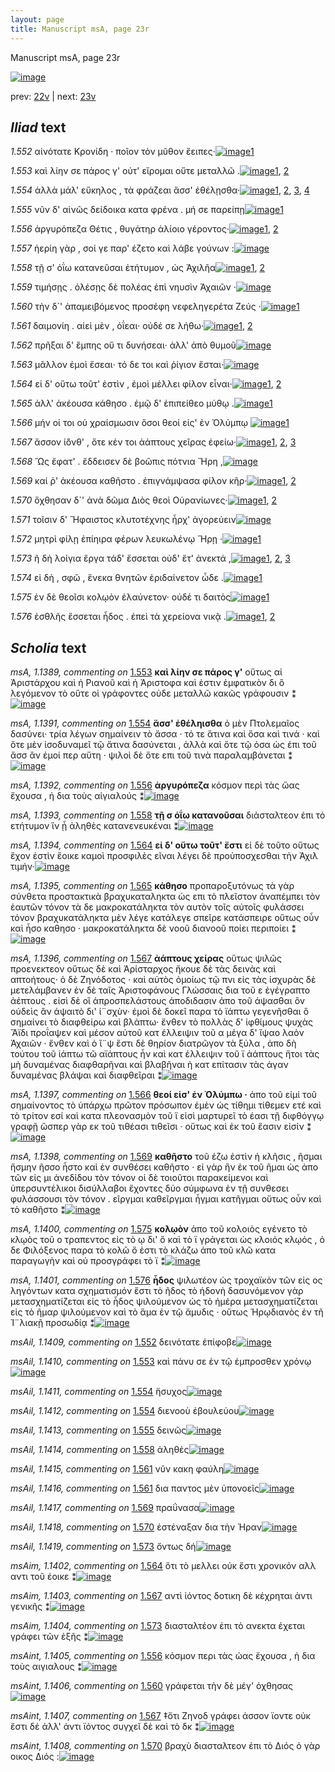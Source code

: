 ```yaml
---
layout: page
title: Manuscript msA, page 23r
---
```


Manuscript msA, page 23r

[![image](http://www.homermultitext.org/iipsrv?OBJ=IIP,1.0&FIF=/project/homer/pyramidal/deepzoom/hmt/vaimg/2017a/VA023RN_0024.tif&WID=100&CVT=JPEG)](http://www.homermultitext.org/ict2/?urn=urn:cite2:hmt:vaimg.2017a:VA023RN_0024)

prev:  [22v](../22v/) | next:  [23v](../23v/)

## *Iliad* text

*1.552* <a id="1.552"/> αἰνότατε Κρονίδη · ποῖον 					τὸν μῦθον ἔειπες·[![image](http://www.homermultitext.org/iipsrv?OBJ=IIP,1.0&FIF=/project/homer/pyramidal/deepzoom/hmt/vaimg/2017a/VA023RN_0024.tif&RGN=0.19,0.2006,0.345,0.0316&WID=1000&CVT=JPEG)](http://www.homermultitext.org/ict2/?urn=urn:cite2:hmt:vaimg.2017a:VA023RN_0024@0.19,0.2006,0.345,0.0316)[1](#msAil_1.1409)

*1.553* <a id="1.553"/> καὶ λίην σε πάρος γ' οὐτ' εἴρομαι οὔτε μεταλλῶ .[![image](http://www.homermultitext.org/iipsrv?OBJ=IIP,1.0&FIF=/project/homer/pyramidal/deepzoom/hmt/vaimg/2017a/VA023RN_0024.tif&RGN=0.189,0.2216,0.359,0.0316&WID=1000&CVT=JPEG)](http://www.homermultitext.org/ict2/?urn=urn:cite2:hmt:vaimg.2017a:VA023RN_0024@0.189,0.2216,0.359,0.0316)[1](#msAil_1.1410), [2](#msA_1.1389)

*1.554* <a id="1.554"/> ἀλλὰ μάλ' εὔκηλος , τὰ φράζεαι ἅσσ' ἐθέλῃσθα·[![image](http://www.homermultitext.org/iipsrv?OBJ=IIP,1.0&FIF=/project/homer/pyramidal/deepzoom/hmt/vaimg/2017a/VA023RN_0024.tif&RGN=0.184,0.2419,0.377,0.0316&WID=1000&CVT=JPEG)](http://www.homermultitext.org/ict2/?urn=urn:cite2:hmt:vaimg.2017a:VA023RN_0024@0.184,0.2419,0.377,0.0316)[1](#msA_1.1391), [2](#msA_1.1390), [3](#msAil_1.1411), [4](#msAil_1.1412)

*1.555* <a id="1.555"/> νῦν δ' αἰνῶς δείδοικα κατα φρένα . μή σε παρείπῃ[![image](http://www.homermultitext.org/iipsrv?OBJ=IIP,1.0&FIF=/project/homer/pyramidal/deepzoom/hmt/vaimg/2017a/VA023RN_0024.tif&RGN=0.188,0.2592,0.401,0.0316&WID=1000&CVT=JPEG)](http://www.homermultitext.org/ict2/?urn=urn:cite2:hmt:vaimg.2017a:VA023RN_0024@0.188,0.2592,0.401,0.0316)[1](#msAil_1.1413)

*1.556* <a id="1.556"/> ἀργυρόπεζα Θέτις , 					θυγάτηρ ἁλίοιο γέροντος·[![image](http://www.homermultitext.org/iipsrv?OBJ=IIP,1.0&FIF=/project/homer/pyramidal/deepzoom/hmt/vaimg/2017a/VA023RN_0024.tif&RGN=0.184,0.2802,0.364,0.0316&WID=1000&CVT=JPEG)](http://www.homermultitext.org/ict2/?urn=urn:cite2:hmt:vaimg.2017a:VA023RN_0024@0.184,0.2802,0.364,0.0316)[1](#msA_1.1392), [2](#msAint_1.1405)

*1.557* <a id="1.557"/> ἠερίη γὰρ , σοί γε παρ' έζετο καὶ λάβε γούνων :[![image](http://www.homermultitext.org/iipsrv?OBJ=IIP,1.0&FIF=/project/homer/pyramidal/deepzoom/hmt/vaimg/2017a/VA023RN_0024.tif&RGN=0.185,0.2975,0.352,0.0338&WID=1000&CVT=JPEG)](http://www.homermultitext.org/ict2/?urn=urn:cite2:hmt:vaimg.2017a:VA023RN_0024@0.185,0.2975,0.352,0.0338)

*1.558* <a id="1.558"/> τῇ σ' ὀΐω κατανεῦσαι ἐτήτυμον , ὡς Ἀχιλῆα[![image](http://www.homermultitext.org/iipsrv?OBJ=IIP,1.0&FIF=/project/homer/pyramidal/deepzoom/hmt/vaimg/2017a/VA023RN_0024.tif&RGN=0.181,0.3186,0.371,0.0338&WID=1000&CVT=JPEG)](http://www.homermultitext.org/ict2/?urn=urn:cite2:hmt:vaimg.2017a:VA023RN_0024@0.181,0.3186,0.371,0.0338)[1](#msAil_1.1414), [2](#msA_1.1393)

*1.559* <a id="1.559"/> τιμήσῃς . ὀλέσῃς δὲ πολέας ἐπὶ νηυσὶν Ἀχαιῶν ·[![image](http://www.homermultitext.org/iipsrv?OBJ=IIP,1.0&FIF=/project/homer/pyramidal/deepzoom/hmt/vaimg/2017a/VA023RN_0024.tif&RGN=0.178,0.3388,0.397,0.0338&WID=1000&CVT=JPEG)](http://www.homermultitext.org/ict2/?urn=urn:cite2:hmt:vaimg.2017a:VA023RN_0024@0.178,0.3388,0.397,0.0338)

*1.560* <a id="1.560"/> τὴν δ`' ἀπαμειβόμενος προσέφη νεφεληγερέτα Ζεύς ·[![image](http://www.homermultitext.org/iipsrv?OBJ=IIP,1.0&FIF=/project/homer/pyramidal/deepzoom/hmt/vaimg/2017a/VA023RN_0024.tif&RGN=0.166,0.3569,0.428,0.0338&WID=1000&CVT=JPEG)](http://www.homermultitext.org/ict2/?urn=urn:cite2:hmt:vaimg.2017a:VA023RN_0024@0.166,0.3569,0.428,0.0338)[1](#msAint_1.1406)

*1.561* <a id="1.561"/> δαιμονίη . αἰεὶ μὲν , ὀΐεαι· οὐδέ σε λήθω·[![image](http://www.homermultitext.org/iipsrv?OBJ=IIP,1.0&FIF=/project/homer/pyramidal/deepzoom/hmt/vaimg/2017a/VA023RN_0024.tif&RGN=0.18,0.3749,0.344,0.0338&WID=1000&CVT=JPEG)](http://www.homermultitext.org/ict2/?urn=urn:cite2:hmt:vaimg.2017a:VA023RN_0024@0.18,0.3749,0.344,0.0338)[1](#msAil_1.1415), [2](#msAil_1.1416)

*1.562* <a id="1.562"/> πρῆξαι δ' ἔμπης οὔ τι δυνήσεαι· ἀλλ' ἀπὸ θυμοῦ[![image](http://www.homermultitext.org/iipsrv?OBJ=IIP,1.0&FIF=/project/homer/pyramidal/deepzoom/hmt/vaimg/2017a/VA023RN_0024.tif&RGN=0.173,0.3967,0.389,0.0308&WID=1000&CVT=JPEG)](http://www.homermultitext.org/ict2/?urn=urn:cite2:hmt:vaimg.2017a:VA023RN_0024@0.173,0.3967,0.389,0.0308)

*1.563* <a id="1.563"/> μᾶλλον ἐμοὶ ἔσεαι· τό δε τοι καὶ ῥίγιον ἔσται·[![image](http://www.homermultitext.org/iipsrv?OBJ=IIP,1.0&FIF=/project/homer/pyramidal/deepzoom/hmt/vaimg/2017a/VA023RN_0024.tif&RGN=0.181,0.417,0.345,0.0308&WID=1000&CVT=JPEG)](http://www.homermultitext.org/ict2/?urn=urn:cite2:hmt:vaimg.2017a:VA023RN_0024@0.181,0.417,0.345,0.0308)

*1.564* <a id="1.564"/> εἰ δ' οὕτω τοῦτ' ἐστὶν , ἐμοὶ μέλλει φίλον εἶναι·[![image](http://www.homermultitext.org/iipsrv?OBJ=IIP,1.0&FIF=/project/homer/pyramidal/deepzoom/hmt/vaimg/2017a/VA023RN_0024.tif&RGN=0.178,0.435,0.363,0.0308&WID=1000&CVT=JPEG)](http://www.homermultitext.org/ict2/?urn=urn:cite2:hmt:vaimg.2017a:VA023RN_0024@0.178,0.435,0.363,0.0308)[1](#msAim_1.1402), [2](#msA_1.1394)

*1.565* <a id="1.565"/> ἀλλ' ἀκέουσα κάθησο . ἐμῷ δ' ἐπιπείθεο μύθῳ .[![image](http://www.homermultitext.org/iipsrv?OBJ=IIP,1.0&FIF=/project/homer/pyramidal/deepzoom/hmt/vaimg/2017a/VA023RN_0024.tif&RGN=0.178,0.4523,0.381,0.0308&WID=1000&CVT=JPEG)](http://www.homermultitext.org/ict2/?urn=urn:cite2:hmt:vaimg.2017a:VA023RN_0024@0.178,0.4523,0.381,0.0308)[1](#msA_1.1395)

*1.566* <a id="1.566"/> μήν οί τοι οὐ χραίσμωσιν ὅσοι θεοί εἰς' ἐν Ὀλύμπῳ 				[![image](http://www.homermultitext.org/iipsrv?OBJ=IIP,1.0&FIF=/project/homer/pyramidal/deepzoom/hmt/vaimg/2017a/VA023RN_0024.tif&RGN=0.174,0.4696,0.396,0.0308&WID=1000&CVT=JPEG)](http://www.homermultitext.org/ict2/?urn=urn:cite2:hmt:vaimg.2017a:VA023RN_0024@0.174,0.4696,0.396,0.0308)[1](#msA_1.1397)

*1.567* <a id="1.567"/> ἄσσον ἰ̈όνθ' , ὅτε κέν τοι ἀάπτους χεῖρας ἐφείω·[![image](http://www.homermultitext.org/iipsrv?OBJ=IIP,1.0&FIF=/project/homer/pyramidal/deepzoom/hmt/vaimg/2017a/VA023RN_0024.tif&RGN=0.173,0.4891,0.373,0.0308&WID=1000&CVT=JPEG)](http://www.homermultitext.org/ict2/?urn=urn:cite2:hmt:vaimg.2017a:VA023RN_0024@0.173,0.4891,0.373,0.0308)[1](#msAim_1.1403), [2](#msA_1.1396), [3](#msAint_1.1407)

*1.568* <a id="1.568"/> Ὣς ἔφατ' . ἔδδεισεν δὲ βοῶπις πότνια Ἥρη ,[![image](http://www.homermultitext.org/iipsrv?OBJ=IIP,1.0&FIF=/project/homer/pyramidal/deepzoom/hmt/vaimg/2017a/VA023RN_0024.tif&RGN=0.171,0.5086,0.373,0.0308&WID=1000&CVT=JPEG)](http://www.homermultitext.org/ict2/?urn=urn:cite2:hmt:vaimg.2017a:VA023RN_0024@0.171,0.5086,0.373,0.0308)

*1.569* <a id="1.569"/> καί ῥ' ἀκέουσα καθῆστο . ἐπιγνάμψασα φίλον κῆρ·[![image](http://www.homermultitext.org/iipsrv?OBJ=IIP,1.0&FIF=/project/homer/pyramidal/deepzoom/hmt/vaimg/2017a/VA023RN_0024.tif&RGN=0.178,0.5267,0.387,0.0323&WID=1000&CVT=JPEG)](http://www.homermultitext.org/ict2/?urn=urn:cite2:hmt:vaimg.2017a:VA023RN_0024@0.178,0.5267,0.387,0.0323)[1](#msAil_1.1417), [2](#msA_1.1398)

*1.570* <a id="1.570"/> ὄχθησαν δ`' ἀνὰ δῶμα Διὸς θεοὶ Οὐρανίωνες·[![image](http://www.homermultitext.org/iipsrv?OBJ=IIP,1.0&FIF=/project/homer/pyramidal/deepzoom/hmt/vaimg/2017a/VA023RN_0024.tif&RGN=0.174,0.5462,0.387,0.0323&WID=1000&CVT=JPEG)](http://www.homermultitext.org/ict2/?urn=urn:cite2:hmt:vaimg.2017a:VA023RN_0024@0.174,0.5462,0.387,0.0323)[1](#msAint_1.1408), [2](#msAil_1.1418)

*1.571* <a id="1.571"/> τοῖσιν δ' Ἥφαιστος 					κλυτοτέχνης ἦρχ' ἀγορεύειν[![image](http://www.homermultitext.org/iipsrv?OBJ=IIP,1.0&FIF=/project/homer/pyramidal/deepzoom/hmt/vaimg/2017a/VA023RN_0024.tif&RGN=0.172,0.5665,0.387,0.0323&WID=1000&CVT=JPEG)](http://www.homermultitext.org/ict2/?urn=urn:cite2:hmt:vaimg.2017a:VA023RN_0024@0.172,0.5665,0.387,0.0323)

*1.572* <a id="1.572"/> μητρὶ φίλῃ ἐπίηιρα φέρων λευκωλένῳ 					 Ἥρῃ ·[![image](http://www.homermultitext.org/iipsrv?OBJ=IIP,1.0&FIF=/project/homer/pyramidal/deepzoom/hmt/vaimg/2017a/VA023RN_0024.tif&RGN=0.176,0.586,0.371,0.0323&WID=1000&CVT=JPEG)](http://www.homermultitext.org/ict2/?urn=urn:cite2:hmt:vaimg.2017a:VA023RN_0024@0.176,0.586,0.371,0.0323)[1](#msA_1.1399)

*1.573* <a id="1.573"/> ῆ δὴ λοίγια ἔργα τάδ' ἔσσεται οὐδ' ἔτ' ἀνεκτά ,[![image](http://www.homermultitext.org/iipsrv?OBJ=IIP,1.0&FIF=/project/homer/pyramidal/deepzoom/hmt/vaimg/2017a/VA023RN_0024.tif&RGN=0.171,0.6026,0.353,0.0323&WID=1000&CVT=JPEG)](http://www.homermultitext.org/ict2/?urn=urn:cite2:hmt:vaimg.2017a:VA023RN_0024@0.171,0.6026,0.353,0.0323)[1](#msAil_1.1420), [2](#msAim_1.1404), [3](#msAil_1.1419)

*1.574* <a id="1.574"/> εἰ δὴ , σφῶ , ἕνεκα θνητῶν ἐριδαίνετον ὧδε .[![image](http://www.homermultitext.org/iipsrv?OBJ=IIP,1.0&FIF=/project/homer/pyramidal/deepzoom/hmt/vaimg/2017a/VA023RN_0024.tif&RGN=0.171,0.6221,0.332,0.0323&WID=1000&CVT=JPEG)](http://www.homermultitext.org/ict2/?urn=urn:cite2:hmt:vaimg.2017a:VA023RN_0024@0.171,0.6221,0.332,0.0323)[1](#msAil_1.1421)

*1.575* <a id="1.575"/> ἐν δὲ θεοῖσι κολῳὸν ἐλαύνετον· οὐδέ τι δαιτὸς[![image](http://www.homermultitext.org/iipsrv?OBJ=IIP,1.0&FIF=/project/homer/pyramidal/deepzoom/hmt/vaimg/2017a/VA023RN_0024.tif&RGN=0.17,0.6409,0.366,0.0323&WID=1000&CVT=JPEG)](http://www.homermultitext.org/ict2/?urn=urn:cite2:hmt:vaimg.2017a:VA023RN_0024@0.17,0.6409,0.366,0.0323)[1](#msA_1.1400)

*1.576* <a id="1.576"/> ἐσθλῆς ἔσσεται ἦδος . ἐπεὶ τὰ χερείονα νικᾷ .[![image](http://www.homermultitext.org/iipsrv?OBJ=IIP,1.0&FIF=/project/homer/pyramidal/deepzoom/hmt/vaimg/2017a/VA023RN_0024.tif&RGN=0.167,0.6589,0.366,0.0323&WID=1000&CVT=JPEG)](http://www.homermultitext.org/ict2/?urn=urn:cite2:hmt:vaimg.2017a:VA023RN_0024@0.167,0.6589,0.366,0.0323)[1](#msA_1.1401), [2](#msAil_1.1422)

## *Scholia* text

*msA, 1.1389, commenting on* [1.553](#1.553)  <a id="msA_1.1389"/> **καὶ λίην σε πάρος γ'** oὕτως αἱ Ἀριστάρχου καὶ ἡ Ριανοῦ καὶ ἡ Ἀριστοφα καὶ ἐστιν ἐμφατικὸν δι ὃ λεγόμενον τὸ οὕτε οἱ γράφοντες οὐδε μεταλλῶ κακῶς γράφουσιν ⁑[![image](http://www.homermultitext.org/iipsrv?OBJ=IIP,1.0&FIF=/project/homer/pyramidal/deepzoom/hmt/vaimg/2017a/VA023RN_0024.tif&RGN=0.18938836,0.09820194,0.58916728,0.03070539&WID=1000&CVT=JPEG)](http://www.homermultitext.org/ict2/?urn=urn:cite2:hmt:vaimg.2017a:VA023RN_0024@0.18938836,0.09820194,0.58916728,0.03070539)

*msA, 1.1391, commenting on* [1.554](#1.554)  <a id="msA_1.1391"/> **ἅσσ' ἐθέληισθα** ὁ μὲν Πτολεμαῖος δασύνει· τρία λέγων σημαίνειν τὸ ἄσσα · τό τε ἅτινα καὶ ὅσα καὶ τινά · καὶ ὅτε μὲν ἰσοδυναμεῖ τῷ ἄτινα δασύνεται , ἀλλὰ καὶ ὅτε τῷ όσα ὡς ἐπι τοῦ ἄσσ ἂν ἐμοί περ αὕτη · ψιλοὶ δὲ ὅτε επι τοῦ τινὰ παραλαμβάνεται ⁑[![image](http://www.homermultitext.org/iipsrv?OBJ=IIP,1.0&FIF=/project/homer/pyramidal/deepzoom/hmt/vaimg/2017a/VA023RN_0024.tif&RGN=0.18938836,0.13637621,0.60722181,0.03706777&WID=1000&CVT=JPEG)](http://www.homermultitext.org/ict2/?urn=urn:cite2:hmt:vaimg.2017a:VA023RN_0024@0.18938836,0.13637621,0.60722181,0.03706777)

*msA, 1.1392, commenting on* [1.556](#1.556)  <a id="msA_1.1392"/> **ἀργυρόπεζα** κόσμον περὶ τὰς ὤας ἔχουσα , ἠ δια τοὺς αἰγιαλούς ⁑[![image](http://www.homermultitext.org/iipsrv?OBJ=IIP,1.0&FIF=/project/homer/pyramidal/deepzoom/hmt/vaimg/2017a/VA023RN_0024.tif&RGN=0.32645542,0.15850622,0.34598379,0.01493776&WID=1000&CVT=JPEG)](http://www.homermultitext.org/ict2/?urn=urn:cite2:hmt:vaimg.2017a:VA023RN_0024@0.32645542,0.15850622,0.34598379,0.01493776)

*msA, 1.1393, commenting on* [1.558](#1.558)  <a id="msA_1.1393"/> **τῇ σ ὁΐω κατανοῦσαι** διἀσταλτεον ἐπι τὸ ετήτυμον ἵν ᾖ ἀληθὲς κατανενευκέναι ⁑[![image](http://www.homermultitext.org/iipsrv?OBJ=IIP,1.0&FIF=/project/homer/pyramidal/deepzoom/hmt/vaimg/2017a/VA023RN_0024.tif&RGN=0.19380987,0.15850622,0.59911570,0.02461964&WID=1000&CVT=JPEG)](http://www.homermultitext.org/ict2/?urn=urn:cite2:hmt:vaimg.2017a:VA023RN_0024@0.19380987,0.15850622,0.59911570,0.02461964)

*msA, 1.1394, commenting on* [1.564](#1.564)  <a id="msA_1.1394"/> **εἰ δ' οὕτω τοῦτ' ἔστι** εἰ δὲ τοῦτο οὕτως ἔχον ἐστὶν ἔοικε καμοὶ προσφιλὲς εῖναι λέγει δὲ προὑποσχεσθαι τὴν Ἀχιλ τιμήν·[![image](http://www.homermultitext.org/iipsrv?OBJ=IIP,1.0&FIF=/project/homer/pyramidal/deepzoom/hmt/vaimg/2017a/VA023RN_0024.tif&RGN=0.19380987,0.16929461,0.60169492,0.02378976&WID=1000&CVT=JPEG)](http://www.homermultitext.org/ict2/?urn=urn:cite2:hmt:vaimg.2017a:VA023RN_0024@0.19380987,0.16929461,0.60169492,0.02378976)

*msA, 1.1395, commenting on* [1.565](#1.565)  <a id="msA_1.1395"/> **κάθησο** προπαροξυτόνως τὰ γὰρ σύνθετα προστακτικὰ βραχυκαταληκτα ὡς επι τὸ πλεῖστον ἀναπέμπει τὸν ἑαυτῶν τόνον τὰ δε μακροκατάληκτα τὸν αυτὸν τοῖς αὐτοῖς φυλάσσει τόνον βραχυκατάληκτα μὲν λέγε κατάλεγε σπεῖρε κατάσπειρε οὕτως οὖν καὶ ἧσο καθησο · μακροκατάληκτα δὲ νοοῦ διανοοῦ ποίει περιποίει ⁑[![image](http://www.homermultitext.org/iipsrv?OBJ=IIP,1.0&FIF=/project/homer/pyramidal/deepzoom/hmt/vaimg/2017a/VA023RN_0024.tif&RGN=0.38430361,0.17980636,0.41120118,0.08354080&WID=1000&CVT=JPEG)](http://www.homermultitext.org/ict2/?urn=urn:cite2:hmt:vaimg.2017a:VA023RN_0024@0.38430361,0.17980636,0.41120118,0.08354080)

*msA, 1.1396, commenting on* [1.567](#1.567)  <a id="msA_1.1396"/> **ἀάπτους χείρας** οὕτως ψιλῶς προενεκτεον οὕτως δὲ καὶ Ἀρίσταρχος ἤκουε δὲ τὰς δεινὰς καὶ απτοήτους· ὁ δὲ Ζηνόδοτος · καὶ αὐτὸς ὁμοίως τῷ πνι εἰς τὰς ἰσχυρὰς δὲ μετελάμβανεν ἐν δὲ ταῖς Ἀριστοφάνους Γλώσσαις δια τοῦ ε ἐγέγραπτο ἀέπτους . εἰσὶ δὲ οἳ ἀπροσπελάστους ἀποδιδασιν ἀπο τοῦ άψασθαι ὃν οὐδεὶς ἂν άψαιτὸ δι' ἰ¨σχὺν· ἐμοὶ δὲ δοκεῖ παρα τὸ ϊάπτω γεγενῆσθαι ὃ σημαίνει τὸ διαφθείρω καὶ βλάπτω· ἔνθεν τὸ πολλὰς δ' ἰφθίμους ψυχὰς Ἄϊδι προΐαψεν καὶ μέσον αὐτοῦ κατ έλλειψιν τοῦ α μέγα δ' ἴψαο λαὸν Ἀχαιῶν · ἔνθεν καὶ ὁ ἲ¨ψ ἔστι δὲ θηρίον διατρῶγον τὰ ξύλα , ἀπο δὴ τούτου τοῦ ἰάπτω τῶ αϊάπτους ἦν καὶ κατ έλλειψιν τοῦ ϊ ἀάπτους ἤτοι τὰς μὴ δυναμένας διαφθαρῆναι καὶ βλαβῆναι ὴ κατ επίτασιν τὰς άγαν δυναμένας βλάψαι καὶ διαφθεῖραι ⁑[![image](http://www.homermultitext.org/iipsrv?OBJ=IIP,1.0&FIF=/project/homer/pyramidal/deepzoom/hmt/vaimg/2017a/VA023RN_0024.tif&RGN=0.56890199,0.25753804,0.22770818,0.20193638&WID=1000&CVT=JPEG)](http://www.homermultitext.org/ict2/?urn=urn:cite2:hmt:vaimg.2017a:VA023RN_0024@0.56890199,0.25753804,0.22770818,0.20193638)

*msA, 1.1397, commenting on* [1.566](#1.566)  <a id="msA_1.1397"/> **θεοί εἰσ' ἐν Ὀλύμπω ·** ἀπο τοῦ εἰμί τοῦ σημαίνοντος τὸ ὑπάρχω πρῶτον πρόσωπον ἑμὲν ὡς τίθημι τίθεμεν ετέ καὶ τὸ τρίτον εσί καὶ κατα πλεονασμὸν τοῦ ϊ εἰσὶ μαρτυρεῖ τὸ έασι τῇ διφθόγγῳ γραφῇ ὥσπερ γὰρ εκ τοῦ τιθέασι τιθεῖσι · οὕτως καὶ ἐκ τοῦ ἔασιν εἰσίν ⁑[![image](http://www.homermultitext.org/iipsrv?OBJ=IIP,1.0&FIF=/project/homer/pyramidal/deepzoom/hmt/vaimg/2017a/VA023RN_0024.tif&RGN=0.56890199,0.45338866,0.22770818,0.07358230&WID=1000&CVT=JPEG)](http://www.homermultitext.org/ict2/?urn=urn:cite2:hmt:vaimg.2017a:VA023RN_0024@0.56890199,0.45338866,0.22770818,0.07358230)

*msA, 1.1398, commenting on* [1.569](#1.569)  <a id="msA_1.1398"/> **καθῆστο** τοῦ έζω ἐστὶν ἡ κλῆσις , ῆσμαι ἥσμην ῆσσο ἧστο καὶ ἐν συνθέσει καθῆστο · εἰ γὰρ ἢν ἐκ τοῦ ῆμαι ὡς ἀπο τῶν εἰς μι ἀνεδίδου τὸν τόνον οἱ δὲ τοιοῦτοι παρακείμενοι καὶ ὑπερσυντέλικοι δισύλλαβοι ἔχοντες δύο σύμφωνα ἐν τῇ συνθεσει φυλάσσουσι τὸν τόνον . εῖργμαι καθεῖργμαι ἦγμαι κατῆγμαι οὕτως οὖν καὶ τὸ καθῆστο ⁑[![image](http://www.homermultitext.org/iipsrv?OBJ=IIP,1.0&FIF=/project/homer/pyramidal/deepzoom/hmt/vaimg/2017a/VA023RN_0024.tif&RGN=0.56300663,0.52282158,0.22881356,0.08658368&WID=1000&CVT=JPEG)](http://www.homermultitext.org/ict2/?urn=urn:cite2:hmt:vaimg.2017a:VA023RN_0024@0.56300663,0.52282158,0.22881356,0.08658368)

*msA, 1.1400, commenting on* [1.575](#1.575)  <a id="msA_1.1400"/> **κολῳὸν** ἀπο τοῦ κολοιὸς εγένετο τὸ κλῳὸς τοῦ ο τραπεντος εἰς τὸ ῳ δι' ὃ καὶ τὸ ϊ γράγεται ὡς κλοιός κλῳός , ὁ δε Φιλόξενος παρα τὸ κολῶ ὅ ἐστι τὸ κλάζω ἀπο τοῦ κλῶ κατα παραγωγὴν καὶ οὐ προσγράφει τὸ ϊ ⁑[![image](http://www.homermultitext.org/iipsrv?OBJ=IIP,1.0&FIF=/project/homer/pyramidal/deepzoom/hmt/vaimg/2017a/VA023RN_0024.tif&RGN=0.17280766,0.70567082,0.60243183,0.03734440&WID=1000&CVT=JPEG)](http://www.homermultitext.org/ict2/?urn=urn:cite2:hmt:vaimg.2017a:VA023RN_0024@0.17280766,0.70567082,0.60243183,0.03734440)

*msA, 1.1401, commenting on* [1.576](#1.576)  <a id="msA_1.1401"/> **ἦδος** ψιλωτέον ὡς τροχαϊκὸν τῶν εἰς ος ληγόντων κατα σχηματισμόν ἔστι τὸ ῆδος τὸ ἡδονὴ δασυνόμενον γὰρ μετασχηματίζεται εἰς τὸ ἦδος ψιλούμενον ὡς τὸ ἡμέρα μετασχηματίζεται εἰς τὸ ῆμαρ ψιλούμενον καὶ τὸ ἅμα ἐν τῷ ἄμυδις · οὕτως Ἡρῳδιανὸς ἐν τῆ Ἰ¨λιακῇ προσωδίᾳ ⁑[![image](http://www.homermultitext.org/iipsrv?OBJ=IIP,1.0&FIF=/project/homer/pyramidal/deepzoom/hmt/vaimg/2017a/VA023RN_0024.tif&RGN=0.17464996,0.72641770,0.60722181,0.03762102&WID=1000&CVT=JPEG)](http://www.homermultitext.org/ict2/?urn=urn:cite2:hmt:vaimg.2017a:VA023RN_0024@0.17464996,0.72641770,0.60722181,0.03762102)

*msAil, 1.1409, commenting on* [1.552](#1.552)  <a id="msAil_1.1409"/> δεινότατε ἐπίφοβε[![image](http://www.homermultitext.org/iipsrv?OBJ=IIP,1.0&FIF=/project/homer/pyramidal/deepzoom/hmt/vaimg/2017a/VA023RN_0024.tif&RGN=0.21260133,0.19640387,0.07369197,0.01798064&WID=1000&CVT=JPEG)](http://www.homermultitext.org/ict2/?urn=urn:cite2:hmt:vaimg.2017a:VA023RN_0024@0.21260133,0.19640387,0.07369197,0.01798064)

*msAil, 1.1410, commenting on* [1.553](#1.553)  <a id="msAil_1.1410"/> καὶ πάνυ σε ἐν τῷ ἐμπροσθεν χρόνῳ[![image](http://www.homermultitext.org/iipsrv?OBJ=IIP,1.0&FIF=/project/homer/pyramidal/deepzoom/hmt/vaimg/2017a/VA023RN_0024.tif&RGN=0.22181282,0.22213001,0.11238025,0.01300138&WID=1000&CVT=JPEG)](http://www.homermultitext.org/ict2/?urn=urn:cite2:hmt:vaimg.2017a:VA023RN_0024@0.22181282,0.22213001,0.11238025,0.01300138)

*msAil, 1.1411, commenting on* [1.554](#1.554)  <a id="msAil_1.1411"/> ἥσυχος[![image](http://www.homermultitext.org/iipsrv?OBJ=IIP,1.0&FIF=/project/homer/pyramidal/deepzoom/hmt/vaimg/2017a/VA023RN_0024.tif&RGN=0.30397937,0.24481328,0.02837141,0.01023513&WID=1000&CVT=JPEG)](http://www.homermultitext.org/ict2/?urn=urn:cite2:hmt:vaimg.2017a:VA023RN_0024@0.30397937,0.24481328,0.02837141,0.01023513)

*msAil, 1.1412, commenting on* [1.554](#1.554)  <a id="msAil_1.1412"/> διενοοὺ ἐβουλεύου[![image](http://www.homermultitext.org/iipsrv?OBJ=IIP,1.0&FIF=/project/homer/pyramidal/deepzoom/hmt/vaimg/2017a/VA023RN_0024.tif&RGN=0.37988209,0.24398340,0.07074429,0.01189488&WID=1000&CVT=JPEG)](http://www.homermultitext.org/ict2/?urn=urn:cite2:hmt:vaimg.2017a:VA023RN_0024@0.37988209,0.24398340,0.07074429,0.01189488)

*msAil, 1.1413, commenting on* [1.555](#1.555)  <a id="msAil_1.1413"/> δεινῶς[![image](http://www.homermultitext.org/iipsrv?OBJ=IIP,1.0&FIF=/project/homer/pyramidal/deepzoom/hmt/vaimg/2017a/VA023RN_0024.tif&RGN=0.26639646,0.26224066,0.03242447,0.01023513&WID=1000&CVT=JPEG)](http://www.homermultitext.org/ict2/?urn=urn:cite2:hmt:vaimg.2017a:VA023RN_0024@0.26639646,0.26224066,0.03242447,0.01023513)

*msAil, 1.1414, commenting on* [1.558](#1.558)  <a id="msAil_1.1414"/> ἀληθές[![image](http://www.homermultitext.org/iipsrv?OBJ=IIP,1.0&FIF=/project/homer/pyramidal/deepzoom/hmt/vaimg/2017a/VA023RN_0024.tif&RGN=0.38761975,0.32116183,0.03242447,0.01106501&WID=1000&CVT=JPEG)](http://www.homermultitext.org/ict2/?urn=urn:cite2:hmt:vaimg.2017a:VA023RN_0024@0.38761975,0.32116183,0.03242447,0.01106501)

*msAil, 1.1415, commenting on* [1.561](#1.561)  <a id="msAil_1.1415"/> νῦν κακη φαύλη[![image](http://www.homermultitext.org/iipsrv?OBJ=IIP,1.0&FIF=/project/homer/pyramidal/deepzoom/hmt/vaimg/2017a/VA023RN_0024.tif&RGN=0.20412675,0.37704011,0.06484893,0.01300138&WID=1000&CVT=JPEG)](http://www.homermultitext.org/ict2/?urn=urn:cite2:hmt:vaimg.2017a:VA023RN_0024@0.20412675,0.37704011,0.06484893,0.01300138)

*msAil, 1.1416, commenting on* [1.561](#1.561)  <a id="msAil_1.1416"/> δια παντος μὲν ὑπονοεῖς[![image](http://www.homermultitext.org/iipsrv?OBJ=IIP,1.0&FIF=/project/homer/pyramidal/deepzoom/hmt/vaimg/2017a/VA023RN_0024.tif&RGN=0.31208548,0.37731674,0.08400884,0.01217151&WID=1000&CVT=JPEG)](http://www.homermultitext.org/ict2/?urn=urn:cite2:hmt:vaimg.2017a:VA023RN_0024@0.31208548,0.37731674,0.08400884,0.01217151)

*msAil, 1.1417, commenting on* [1.569](#1.569)  <a id="msAil_1.1417"/> πραΰνασα[![image](http://www.homermultitext.org/iipsrv?OBJ=IIP,1.0&FIF=/project/homer/pyramidal/deepzoom/hmt/vaimg/2017a/VA023RN_0024.tif&RGN=0.39167281,0.52752420,0.04568902,0.01300138&WID=1000&CVT=JPEG)](http://www.homermultitext.org/ict2/?urn=urn:cite2:hmt:vaimg.2017a:VA023RN_0024@0.39167281,0.52752420,0.04568902,0.01300138)

*msAil, 1.1418, commenting on* [1.570](#1.570)  <a id="msAil_1.1418"/> ἐστέναξαν δια τὴν Ἡραν[![image](http://www.homermultitext.org/iipsrv?OBJ=IIP,1.0&FIF=/project/homer/pyramidal/deepzoom/hmt/vaimg/2017a/VA023RN_0024.tif&RGN=0.20081061,0.54827109,0.06705969,0.01217151&WID=1000&CVT=JPEG)](http://www.homermultitext.org/ict2/?urn=urn:cite2:hmt:vaimg.2017a:VA023RN_0024@0.20081061,0.54827109,0.06705969,0.01217151)

*msAil, 1.1419, commenting on* [1.573](#1.573)  <a id="msAil_1.1419"/> ὄντως δή[![image](http://www.homermultitext.org/iipsrv?OBJ=IIP,1.0&FIF=/project/homer/pyramidal/deepzoom/hmt/vaimg/2017a/VA023RN_0024.tif&RGN=0.19344141,0.60193638,0.03868828,0.01106501&WID=1000&CVT=JPEG)](http://www.homermultitext.org/ict2/?urn=urn:cite2:hmt:vaimg.2017a:VA023RN_0024@0.19344141,0.60193638,0.03868828,0.01106501)

*msAim, 1.1402, commenting on* [1.564](#1.564)  <a id="msAim_1.1402"/> ὅτι τὸ μελλει οὐκ ἔστι χρονικόν αλλ αντι τοῦ έοικε ⁑[![image](http://www.homermultitext.org/iipsrv?OBJ=IIP,1.0&FIF=/project/homer/pyramidal/deepzoom/hmt/vaimg/2017a/VA023RN_0024.tif&RGN=0.52873987,0.44343015,0.05268976,0.02683264&WID=1000&CVT=JPEG)](http://www.homermultitext.org/ict2/?urn=urn:cite2:hmt:vaimg.2017a:VA023RN_0024@0.52873987,0.44343015,0.05268976,0.02683264)

*msAim, 1.1403, commenting on* [1.567](#1.567)  <a id="msAim_1.1403"/> αντὶ ἰόντος δοτικη δὲ κέχρηται ἀντι γενικῆς ⁑[![image](http://www.homermultitext.org/iipsrv?OBJ=IIP,1.0&FIF=/project/homer/pyramidal/deepzoom/hmt/vaimg/2017a/VA023RN_0024.tif&RGN=0.52984525,0.50013831,0.04642594,0.02821577&WID=1000&CVT=JPEG)](http://www.homermultitext.org/ict2/?urn=urn:cite2:hmt:vaimg.2017a:VA023RN_0024@0.52984525,0.50013831,0.04642594,0.02821577)

*msAim, 1.1404, commenting on* [1.573](#1.573)  <a id="msAim_1.1404"/> διασταλτέον ἐπι τὸ ανεκτα έχεται γράφει τῶν ἑξῆς ⁑[![image](http://www.homermultitext.org/iipsrv?OBJ=IIP,1.0&FIF=/project/homer/pyramidal/deepzoom/hmt/vaimg/2017a/VA023RN_0024.tif&RGN=0.51805453,0.61770401,0.06116433,0.02876902&WID=1000&CVT=JPEG)](http://www.homermultitext.org/ict2/?urn=urn:cite2:hmt:vaimg.2017a:VA023RN_0024@0.51805453,0.61770401,0.06116433,0.02876902)

*msAint, 1.1405, commenting on* [1.556](#1.556)  <a id="msAint_1.1405"/> κόσμον περι τὰς ώας ἔχουσα , ἡ δια τοὺς αιγιαλους ⁑[![image](http://www.homermultitext.org/iipsrv?OBJ=IIP,1.0&FIF=/project/homer/pyramidal/deepzoom/hmt/vaimg/2017a/VA023RN_0024.tif&RGN=0.12159175,0.28105118,0.06337509,0.02987552&WID=1000&CVT=JPEG)](http://www.homermultitext.org/ict2/?urn=urn:cite2:hmt:vaimg.2017a:VA023RN_0024@0.12159175,0.28105118,0.06337509,0.02987552)

*msAint, 1.1406, commenting on* [1.560](#1.560)  <a id="msAint_1.1406"/> γράφεται τὴν δὲ μέγ' ὀχθησας[![image](http://www.homermultitext.org/iipsrv?OBJ=IIP,1.0&FIF=/project/homer/pyramidal/deepzoom/hmt/vaimg/2017a/VA023RN_0024.tif&RGN=0.10501105,0.36320885,0.06927045,0.01355463&WID=1000&CVT=JPEG)](http://www.homermultitext.org/ict2/?urn=urn:cite2:hmt:vaimg.2017a:VA023RN_0024@0.10501105,0.36320885,0.06927045,0.01355463)

*msAint, 1.1407, commenting on* [1.567](#1.567)  <a id="msAint_1.1407"/> ‡ὅτι Ζηνοδ γράφει άσσον ϊοντε οὐκ ἔστι δέ ἀλλ' ἀντι ϊόντος συγχεῖ δὲ καὶ τὸ δκ ⁑[![image](http://www.homermultitext.org/iipsrv?OBJ=IIP,1.0&FIF=/project/homer/pyramidal/deepzoom/hmt/vaimg/2017a/VA023RN_0024.tif&RGN=0.10685335,0.49322268,0.07995578,0.04177040&WID=1000&CVT=JPEG)](http://www.homermultitext.org/ict2/?urn=urn:cite2:hmt:vaimg.2017a:VA023RN_0024@0.10685335,0.49322268,0.07995578,0.04177040)

*msAint, 1.1408, commenting on* [1.570](#1.570)  <a id="msAint_1.1408"/> βραχὺ διασταλτεον ἐπι τὸ Διός ὁ γὰρ οικος Διός :[![image](http://www.homermultitext.org/iipsrv?OBJ=IIP,1.0&FIF=/project/homer/pyramidal/deepzoom/hmt/vaimg/2017a/VA023RN_0024.tif&RGN=0.11643331,0.55103734,0.05821665,0.03291840&WID=1000&CVT=JPEG)](http://www.homermultitext.org/ict2/?urn=urn:cite2:hmt:vaimg.2017a:VA023RN_0024@0.11643331,0.55103734,0.05821665,0.03291840)